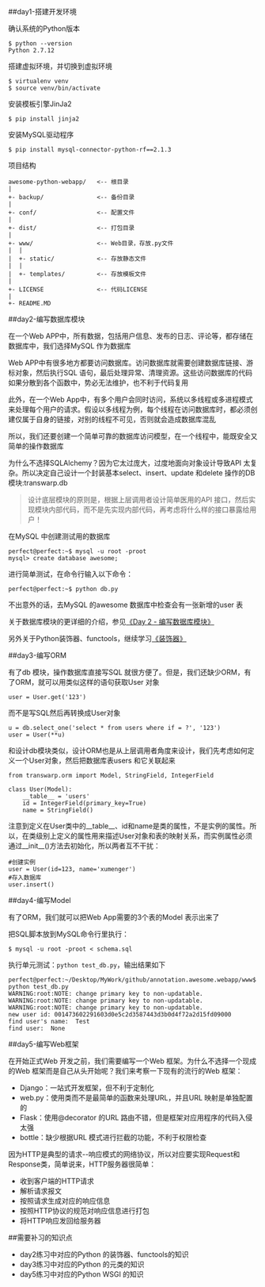 ##day1-搭建开发环境

确认系统的Python版本

```
$ python --version
Python 2.7.12
```

搭建虚拟环境，并切换到虚拟环境

```
$ virtualenv venv
$ source venv/bin/activate
```

安装模板引擎JinJa2

```
$ pip install jinja2
```

安装MySQL驱动程序

```
$ pip install mysql-connector-python-rf==2.1.3
```

项目结构

```
awesome-python-webapp/   <-- 根目录
|
+- backup/               <-- 备份目录
|
+- conf/                 <-- 配置文件
|
+- dist/                 <-- 打包目录
|
+- www/                  <-- Web目录，存放.py文件
|  |
|  +- static/            <-- 存放静态文件
|  |
|  +- templates/         <-- 存放模板文件
|
+- LICENSE               <-- 代码LICENSE
|
+- README.MD
```

##day2-编写数据库模块

在一个Web APP中，所有数据，包括用户信息、发布的日志、评论等，都存储在数据库中，我们选择MySQL 作为数据库

Web APP中有很多地方都要访问数据库。访问数据库就需要创建数据库链接、游标对象，然后执行SQL 语句，最后处理异常、清理资源。这些访问数据库的代码如果分散到各个函数中，势必无法维护，也不利于代码复用

此外，在一个Web App中，有多个用户会同时访问，系统以多线程或多进程模式来处理每个用户的请求。假设以多线程为例，每个线程在访问数据库时，都必须创建仅属于自身的链接，对别的线程不可见，否则就会造成数据库混乱

所以，我们还要创建一个简单可靠的数据库访问模型，在一个线程中，能既安全又简单的操作数据库

为什么不选择SQLAlchemy？因为它太过庞大，过度地面向对象设计导致API 太复杂。所以决定自己设计一个封装基本select、insert、update 和delete 操作的DB 模块:transwarp.db

>设计底层模块的原则是，根据上层调用者设计简单医用的API 接口，然后实现模块内部代码，而不是先实现内部代码，再考虑将什么样的接口暴露给用户！

在MySQL 中创建测试用的数据库

```
perfect@perfect:~$ mysql -u root -proot
mysql> create database awesome;
```

进行简单测试，在命令行输入以下命令：

```
perfect@perfect:~$ python db.py
```

不出意外的话，去MySQL 的awesome 数据库中检查会有一张新增的user 表

关于数据库模块的更详细的介绍，参见[《Day 2 - 编写数据库模块》](http://www.liaoxuefeng.com/wiki/001374738125095c955c1e6d8bb493182103fac9270762a000/0013976160374750f95bd09087744569be5aae6160c8351000)

另外关于Python装饰器、functools，继续学习[《装饰器》](http://www.liaoxuefeng.com/wiki/001374738125095c955c1e6d8bb493182103fac9270762a000/001386819879946007bbf6ad052463ab18034f0254bf355000)

##day3-编写ORM

有了db 模块，操作数据库直接写SQL 就很方便了。但是，我们还缺少ORM，有了ORM，就可以用类似这样的语句获取User 对象

```
user = User.get('123')
```

而不是写SQL然后再转换成User对象

```
u = db.select_one('select * from users where if = ?', '123')
user = User(**u)
```

和设计db模块类似，设计ORM也是从上层调用者角度来设计，我们先考虑如何定义一个User对象，然后把数据库表users 和它关联起来

```
from transwarp.orm import Model, StringField, IntegerField

class User(Model):
    __table__ = 'users'
    id = IntegerField(primary_key=True)
    name = StringField()
```

注意到定义在User类中的\_\_table\_\_、id和name是类的属性，不是实例的属性。所以，在类级别上定义的属性用来描述User对象和表的映射关系，而实例属性必须通过\_\_init\_\_()方法去初始化，所以两者互不干扰：

```
#创建实例
user = User(id=123, name='xumenger')
#存入数据库
user.insert()
```

##day4-编写Model

有了ORM，我们就可以把Web App需要的3个表的Model 表示出来了

把SQL脚本放到MySQL命令行里执行：

```
$ mysql -u root -proot < schema.sql
```

执行单元测试：`python test_db.py`，输出结果如下

```
perfect@perfect:~/Desktop/MyWork/github/annotation.awesome.webapp/www$ python test_db.py 
WARNING:root:NOTE: change primary key to non-updatable.
WARNING:root:NOTE: change primary key to non-updatable.
WARNING:root:NOTE: change primary key to non-updatable.
new user id: 001473602291603d0e5c2d3587443d3b0d4f72a2d15fd09000
find user's name:  Test
find user:  None
```

##day5-编写Web框架

在开始正式Web 开发之前，我们需要编写一个Web 框架。为什么不选择一个现成的Web 框架而是自己从头开始呢？我们来考察一下现有的流行的Web 框架：

* Django：一站式开发框架，但不利于定制化
* web.py：使用类而不是最简单的函数来处理URL，并且URL 映射是单独配置的
* Flask：使用@decorator 的URL 路由不错，但是框架对应用程序的代码入侵太强
* bottle：缺少根据URL 模式进行拦截的功能，不利于权限检查

因为HTTP是典型的请求--响应模式的网络协议，所以对应要实现Request和Response类，简单说来，HTTP服务器很简单：

* 收到客户端的HTTP请求
* 解析请求报文
* 按照请求生成对应的响应信息
* 按照HTTP协议的规范对响应信息进行打包
* 将HTTP响应发回给服务器

##需要补习的知识点

* day2练习中对应的Python 的装饰器、functools的知识
* day3练习中对应的Python 的元类的知识
* day5练习中对应的Python WSGI 的知识
